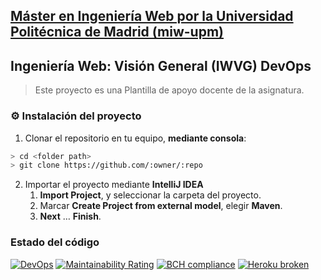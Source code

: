 ## [Máster en Ingeniería Web por la Universidad Politécnica de Madrid (miw-upm)](http://miw.etsisi.upm.es)
## Ingeniería Web: Visión General (IWVG) DevOps
> Este proyecto es una Plantilla de apoyo docente de la asignatura.

### :gear: Instalación del proyecto
1. Clonar el repositorio en tu equipo, **mediante consola**:
```sh
> cd <folder path>
> git clone https://github.com/:owner/:repo
```
2. Importar el proyecto mediante **IntelliJ IDEA**
   1. **Import Project**, y seleccionar la carpeta del proyecto.
   1. Marcar **Create Project from external model**, elegir **Maven**.
   1. **Next** … **Finish**.

### Estado del código
[![DevOps](https://github.com/prodrang/iwvg-devops-rodriguez-angulo-piero/actions/workflows/test-sonar.yml/badge.svg)](https://github.com/prodrang/iwvg-devops-rodriguez-angulo-piero/actions/workflows/test-sonar.yml)
[![Maintainability Rating](https://sonarcloud.io/api/project_badges/measure?project=prodrang_iwvg-devops-rodriguez-angulo-piero&metric=sqale_rating)](https://sonarcloud.io/dashboard?id=prodrang_iwvg-devops-rodriguez-angulo-piero)
[![BCH compliance](https://bettercodehub.com/edge/badge/prodrang/iwvg-devops-rodriguez-angulo-piero?branch=develop)](https://bettercodehub.com/results/prodrang/iwvg-devops-rodriguez-angulo-piero)
[![Heroku broken](https://iwvg-devops-prodrang.herokuapp.com/system/version-badge)](https://iwvg-devops-prodrang.herokuapp.com/swagger-ui.html)